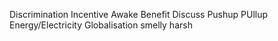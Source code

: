 Discrimination
Incentive
Awake
Benefit
Discuss
Pushup
PUllup
Energy/Electricity
Globalisation
smelly
harsh
